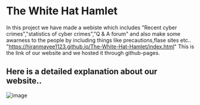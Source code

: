# The White Hat Hamlet
In this project we have made a webiste which includes "Recent cyber crimes","statistics of cyber crimes","Q & A forum" and also make some awarness to the people by including things like precautions,flase sites etc..
"https://hiranmayee1123.github.io/The-White-Hat-Hamlet/index.html" This is the link of our website and we hosted it through github-pages.
## Here is a detailed explanation about our website..
![image](https://user-images.githubusercontent.com/62197337/112629101-dd3e1900-8e59-11eb-9e3f-b0b8d2960bc3.png)

